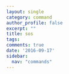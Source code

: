 ```yaml
---
layout: single
category: command
author_profile: false
excerpt: ""
title: sos
tags:
comments: true
date: '2016-09-17'
sidebar:
  nav: "commands"
---
```

